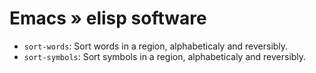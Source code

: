 # Emacs » elisp software

  * <code>sort-words</code>: Sort words in a region, alphabeticaly and reversibly.
  * <code>sort-symbols</code>: Sort symbols in a region, alphabeticaly and reversibly.